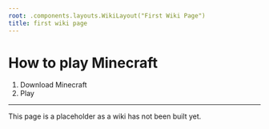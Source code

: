 ```yaml
---
root: .components.layouts.WikiLayout("First Wiki Page")
title: first wiki page
---
```


# How to play Minecraft

1. Download Minecraft
2. Play

---
This page is a placeholder as a wiki has not been built yet.
